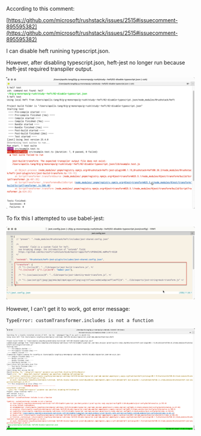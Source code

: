 According to this comment: 

[https://github.com/microsoft/rushstack/issues/2515#issuecomment-895595382](https://github.com/microsoft/rushstack/issues/2515#issuecomment-895595382)

I can disable heft runining typescript.json.

However, after disabling typescript.json, heft-jest no longer run because heft-jest required transpiler output. 

<img src="./doc/heft-jest-fail-to-run-bc-missing-transpiler-output.png" />

To fix this I attempted to use babel-jest: 

<img src="./doc/configure-transform-to-use-babel-jest.png" />

However, I can't get it to work, got error message:
 
```
TypeError: customTransformer.includes is not a function
```

<img src="./doc/custom-transformer-includes-is-not-a-func.png" />

